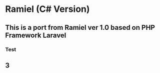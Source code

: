 # Ramiel (C# Version)


## This is a port from Ramiel ver 1.0 based on PHP Framework Laravel

### Test
## 3
